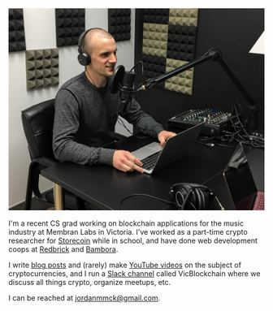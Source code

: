 <img src="/public/images/fault_tolerant_headshot.jpg" id="headshot" alt="headshot"/>

I'm a recent CS grad working on blockchain applications for the music industry at Membran Labs in Victoria.
I've worked as a part-time crypto researcher for [Storecoin](http://storeco.in/) while in school, and have done web development coops at [Redbrick](https://rdbrck.com/) and [Bambora](https://www.bambora.com/en/us/).

I write [blog posts](https://medium.com/@jordanmmck) and (rarely) make [YouTube videos](https://www.youtube.com/user/Brock34Landers) on the subject of cryptocurrencies, and I run a [Slack channel](https://vicblockchain.now.sh/) called VicBlockchain where we discuss all things crypto, organize meetups, etc.

I can be reached at [jordanmmck@gmail.com](mailto:jordanmmck@gmail.com).
